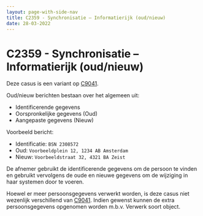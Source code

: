 ```yaml
---
layout: page-with-side-nav
title: C2359 - Synchronisatie – Informatierijk (oud/nieuw)
date: 28-03-2022
---
```


# C2359 - Synchronisatie – Informatierijk (oud/nieuw)

Deze casus is een variant op [C9041](./9041.md).

Oud/nieuw berichten bestaan over het algemeen uit:
-	Identificerende gegevens
-	Oorspronkelijke gegevens (Oud)
-	Aangepaste gegevens (Nieuw)

Voorbeeld bericht:
- Identificatie: `BSN 2308572`
- Oud: `Voorbeeldplein 12, 1234 AB Amsterdam`
- Nieuw: `Voorbeeldstraat 32, 4321 BA Zeist`

De afnemer gebruikt de identificerende gegevens om de persoon te vinden en gebruikt vervolgens de oude en nieuwe gegevens om de wijziging in haar systemen door te voeren.

Hoewel er meer persoonsgegevens verwerkt worden, is deze casus niet wezenlijk verschillend van [C9041](./9041.md). Indien gewenst kunnen de extra persoonsgegevens opgenomen worden m.b.v. Verwerk soort object.
